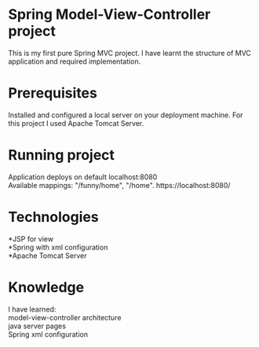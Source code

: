 # Spring Model-View-Controller project

This is my first pure Spring MVC project. I have learnt the structure of MVC application and required implementation. 

# Prerequisites

 Installed and configured a local server on your deployment machine. For this project I used Apache Tomcat Server. 
 
 # Running project
 Application deploys on default localhost:8080</br>
 Available mappings: "/funny/home", "/home".
 https://localhost:8080/
 
 # Technologies
 
 *JSP for view </br>
 *Spring with xml configuration</br>
 *Apache Tomcat Server
 
 
 # Knowledge
 I have learned:</br>
 model-view-controller architecture </br>
 java server pages</br>
 Spring xml configuration
 
